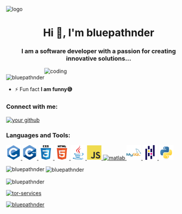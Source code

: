 ![logo](https://github.com/bluepathnder/bluepathnder/blob/main/Github%20Banner.png)
<h1 align="center">Hi 👋, I'm bluepathnder</h1>
<h3 align="center"> I am a software developer with a passion for creating innovative solutions... </h3>

<img align="right" alt="coding" width="400" src="https://user-images.githubusercontent.com/55389276/140866485-8fb1c876-9a8f-4d6a-98dc-08c4981eaf70.gif">

<p align="left"> <img src="https://komarev.com/ghpvc/?username=bluepathnder&label=Profile%20views&color=0e75b6&style=flat" alt="bluepathnder" /> </p>

- ⚡ Fun fact **I am funny😅**

<h3 align="left">Connect with me:</h3>
<p align="left">

<a href="https://github.com/bluepathnder" target="_blank">
  <img align="center" src="https://raw.githubusercontent.com/rahuldkjain/github-profile-readme-generator/master/src/images/icons/Social/github.svg" alt="your github" height="30" width="40" /></a>

</p>

<h3 align="left">Languages and Tools:</h3>
<p align="left"> <a href="https://www.cprogramming.com/" target="_blank" rel="noreferrer"> <img src="https://raw.githubusercontent.com/devicons/devicon/master/icons/c/c-original.svg" alt="c" width="40" height="40"/> </a> <a href="https://www.w3schools.com/cpp/" target="_blank" rel="noreferrer"> <img src="https://raw.githubusercontent.com/devicons/devicon/master/icons/cplusplus/cplusplus-original.svg" alt="cplusplus" width="40" height="40"/> </a> <a href="https://www.w3schools.com/css/" target="_blank" rel="noreferrer"> <img src="https://raw.githubusercontent.com/devicons/devicon/master/icons/css3/css3-original-wordmark.svg" alt="css3" width="40" height="40"/> </a> <a href="https://www.w3.org/html/" target="_blank" rel="noreferrer"> <img src="https://raw.githubusercontent.com/devicons/devicon/master/icons/html5/html5-original-wordmark.svg" alt="html5" width="40" height="40"/> </a> <a href="https://www.java.com" target="_blank" rel="noreferrer"> <img src="https://raw.githubusercontent.com/devicons/devicon/master/icons/java/java-original.svg" alt="java" width="40" height="40"/> </a> <a href="https://developer.mozilla.org/en-US/docs/Web/JavaScript" target="_blank" rel="noreferrer"> <img src="https://raw.githubusercontent.com/devicons/devicon/master/icons/javascript/javascript-original.svg" alt="javascript" width="40" height="40"/> </a> <a href="https://www.mathworks.com/" target="_blank" rel="noreferrer"> <img src="https://upload.wikimedia.org/wikipedia/commons/2/21/Matlab_Logo.png" alt="matlab" width="40" height="40"/> </a> <a href="https://www.mysql.com/" target="_blank" rel="noreferrer"> <img src="https://raw.githubusercontent.com/devicons/devicon/master/icons/mysql/mysql-original-wordmark.svg" alt="mysql" width="40" height="40"/> </a> <a href="https://pandas.pydata.org/" target="_blank" rel="noreferrer"> <img src="https://raw.githubusercontent.com/devicons/devicon/2ae2a900d2f041da66e950e4d48052658d850630/icons/pandas/pandas-original.svg" alt="pandas" width="40" height="40"/> </a> <a href="https://www.python.org" target="_blank" rel="noreferrer"> <img src="https://raw.githubusercontent.com/devicons/devicon/master/icons/python/python-original.svg" alt="python" width="40" height="40"/> </a> </p>

<p><img align="left" src="https://github-readme-stats.vercel.app/api/top-langs?username=bluepathnder&show_icons=true&locale=en&layout=compact" alt="bluepathnder" /></p>

<p>&nbsp;<img align="center" src="https://github-readme-stats.vercel.app/api?username=bluepathnder&show_icons=true&locale=en" alt="bluepathnder" /></p>

<p><img align="center" src="https://github-readme-streak-stats.herokuapp.com/?user=bluepathnder&" alt="bluepathnder" /></p>

<p>
<a href="https://github.com/bluepathnder/tor-services">  
<img src="https://github-readme-stats.vercel.app/api/pin/?username=bluepathnder&repo=tor-services&theme=White" alt="tor-services"></p>

<p>
<a href="https://github.com/bluepathnder/bluepathnder">
<img src="https://github-readme-stats.vercel.app/api/pin/?username=bluepathnder&repo=bluepathnder&theme=White" alt="bluepathnder"></p>
